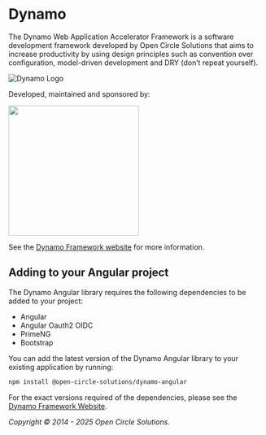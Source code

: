 # Dynamo

The Dynamo Web Application Accelerator Framework is a software development framework developed by Open Circle Solutions that aims to increase productivity by using design principles such as convention over configuration, model-driven development and DRY (don’t repeat yourself).

![Dynamo Logo](https://opencirclesolutions.github.io/dynamo/media/logo-dynamo.png)

Developed, maintained and sponsored by:

<img src="https://opencirclesolutions.github.io/dynamo/media/logo-ocs.png" width="256">

See the [Dynamo Framework website](https://www.dynamoframework.org) for more information.

## Adding to your Angular project

The Dynamo Angular library requires the following dependencies to be added to your project:

- Angular
- Angular Oauth2 OIDC
- PrimeNG
- Bootstrap

You can add the latest version of the Dynamo Angular library to your existing application by running:

```bash
npm install @open-circle-solutions/dynamo-angular
```

For the exact versions required of the dependencies, please see the [Dynamo Framework Website](https://opencirclesolutions.github.io/dynamo/reference.html#_adding_dynamo_to_an_existing_front_end_project).

_Copyright © 2014 - 2025 Open Circle Solutions._
